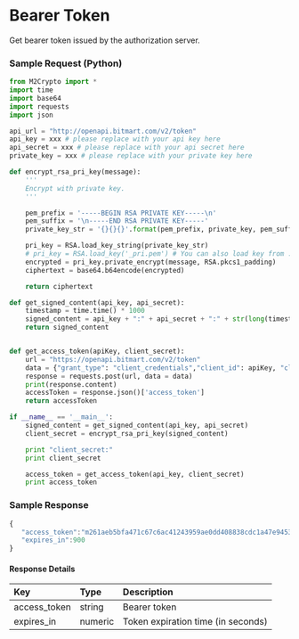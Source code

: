 # Bearer Token

Get bearer token issued by the authorization server.

### Sample Request \(Python\)

```py
from M2Crypto import *
import time
import base64
import requests
import json

api_url = "http://openapi.bitmart.com/v2/token"
api_key = xxx # please replace with your api key here
api_secret = xxx # please replace with your api secret here
private_key = xxx # please replace with your private key here

def encrypt_rsa_pri_key(message):
    '''
    Encrypt with private key.
    '''

    pem_prefix = '-----BEGIN RSA PRIVATE KEY-----\n'
    pem_suffix = '\n-----END RSA PRIVATE KEY-----'
    private_key_str = '{}{}{}'.format(pem_prefix, private_key, pem_suffix)

    pri_key = RSA.load_key_string(private_key_str)
    # pri_key = RSA.load_key('_pri.pem') # You can also load key from .pem file.
    encrypted = pri_key.private_encrypt(message, RSA.pkcs1_padding)
    ciphertext = base64.b64encode(encrypted)

    return ciphertext

def get_signed_content(api_key, api_secret):
    timestamp = time.time() * 1000
    signed_content = api_key + ":" + api_secret + ":" + str(long(timestamp))
    return signed_content


def get_access_token(apiKey, client_secret):
    url = "https://openapi.bitmart.com/v2/token"
    data = {"grant_type": "client_credentials","client_id": apiKey, "client_secret": client_secret}
    response = requests.post(url, data = data)
    print(response.content)
    accessToken = response.json()['access_token']
    return accessToken

if __name__ == '__main__':
    signed_content = get_signed_content(api_key, api_secret)
    client_secret = encrypt_rsa_pri_key(signed_content)

    print "client_secret:"
    print client_secret

    access_token = get_access_token(api_key, client_secret)
    print access_token

```


### Sample Response
```js
{
   "access_token":"m261aeb5bfa471c67c6ac41243959ae0dd408838cdc1a47e945305dd558e2fa78",
   "expires_in":900
}
```

#### Response Details

| Key | Type | Description |
| :--- | :--- | :--- |
| access_token | string | Bearer token |
| expires_in | numeric | Token expiration time (in seconds) |





